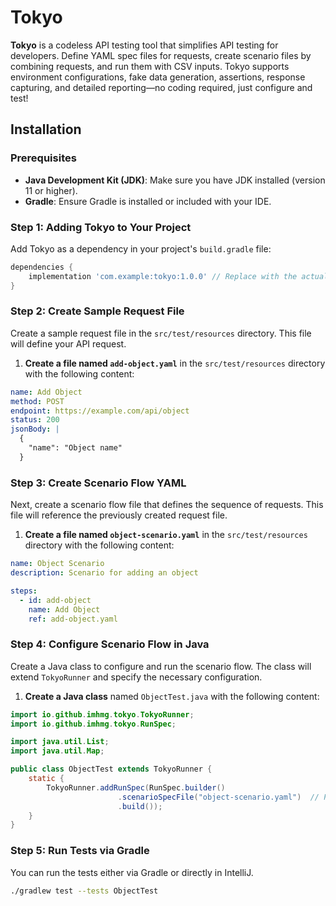 # Tokyo

**Tokyo** is a codeless API testing tool that simplifies API testing for developers. Define YAML spec files for requests, create scenario files by combining requests, and run them with CSV inputs. Tokyo supports environment configurations, fake data generation, assertions, response capturing, and detailed reporting—no coding required, just configure and test!

## Installation

### Prerequisites
- **Java Development Kit (JDK)**: Make sure you have JDK installed (version 11 or higher).
- **Gradle**: Ensure Gradle is installed or included with your IDE.

### Step 1: Adding Tokyo to Your Project
Add Tokyo as a dependency in your project's `build.gradle` file:

```groovy
dependencies {
    implementation 'com.example:tokyo:1.0.0' // Replace with the actual version
}
```

### Step 2: Create Sample Request File

Create a sample request file in the `src/test/resources` directory. This file will define your API request.

1. **Create a file named `add-object.yaml`** in the `src/test/resources` directory with the following content:

```yaml
name: Add Object
method: POST
endpoint: https://example.com/api/object
status: 200
jsonBody: |
  {
    "name": "Object name"
  }
```

### Step 3: Create Scenario Flow YAML

Next, create a scenario flow file that defines the sequence of requests. This file will reference the previously created request file.

1. **Create a file named `object-scenario.yaml`** in the `src/test/resources` directory with the following content:

```yaml
name: Object Scenario
description: Scenario for adding an object

steps:
  - id: add-object
    name: Add Object
    ref: add-object.yaml
```

### Step 4: Configure Scenario Flow in Java

Create a Java class to configure and run the scenario flow. The class will extend `TokyoRunner` and specify the necessary configuration.

1. **Create a Java class** named `ObjectTest.java` with the following content:

```java
import io.github.imhmg.tokyo.TokyoRunner;
import io.github.imhmg.tokyo.RunSpec;

import java.util.List;
import java.util.Map;

public class ObjectTest extends TokyoRunner {
    static {
        TokyoRunner.addRunSpec(RunSpec.builder()
                        .scenarioSpecFile("object-scenario.yaml")  // Path to your scenario file
                        .build());
    }
}
```

### Step 5: Run Tests via Gradle

You can run the tests either via Gradle or directly in IntelliJ.

   ```bash
   ./gradlew test --tests ObjectTest

